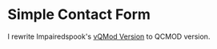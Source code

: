 # Simple Contact Form

I rewrite Impairedspook's [vQMod Version](https://www.opencart.com/index.php?route=marketplace/extension/info&extension_id=26142&filter_member=impairedspook) to QCMOD version.